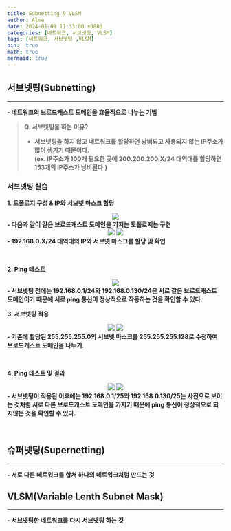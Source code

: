 ```yaml
---
title: Subnetting & VLSM
author: Alme
date: 2024-01-09 11:33:00 +0800
categories: [네트워크, 서브넷팅, VLSM]
tags: [네트워크, 서브넷팅 ,VLSM]
pin:  true
math: true
mermaid: true
---
```

## <b>서브넷팅(Subnetting)  
<hr>
- 네트워크의 브로드캐스트 도메인을 효율적으로 나누는 기법  

  > <b>Q. 서브넷팅을 하는 이유?</b>
  > - 서브넷팅을 하지 않고 네트워크를 할당하면 낭비되고 사용되지 않는 IP주소가 많이 생기기 때문이다.  
  > (ex. IP주소가 100개 필요한 곳에 200.200.200.X/24 대역대를 할당하면 153개의 IP주소가 낭비된다.)  

  ### <b> 서브넷팅 실습 </b>
  <b>1. 토폴로지 구성 & IP와 서브넷 마스크 할당</b>  
    <center>
      <img src="https://raw.githubusercontent.com/Aloemaesil/aloemaesil.github.io/main/_posts/images/20240109/192.168.0.X%3A24.png">
    </center>
    - 다음과 같이 같은 브로드캐스트 도메인을 가지는 토폴로지는 구현
    <center>
      <img src="https://raw.githubusercontent.com/Aloemaesil/aloemaesil.github.io/main/_posts/images/20240109/192.168.0.2%3A24.png">
      <img src="https://raw.githubusercontent.com/Aloemaesil/aloemaesil.github.io/main/_posts/images/20240109/192.168.0.130%3A24.png">
    </center>
    - 192.168.0.X/24 대역대의 IP와 서브넷 마스크를 할당 및 확인 

  <br>

  <b>2. Ping 테스트</b>  
  <center>
    <img src="https://raw.githubusercontent.com/Aloemaesil/aloemaesil.github.io/91a20d3c0664f3fceb9ba24cce20504cc3b761de/_posts/images/20240109/ping 192.168.0.130:24.png">
  </center>
  - 서브넷팅 전에는 192.168.0.1/24와 192.168.0.130/24은 서로 같은 브로드캐스트 도메인이기 때문에 서로 ping 통신이 정상적으로 작동하는 것을 확인할 수 있다.  

  <br>

  <b>3. 서브넷팅 적용</b>  <!-- OK -->
    <center>
      <img src="https://raw.githubusercontent.com/Aloemaesil/aloemaesil.github.io/main/_posts/images/20240109/192.168.0.2%3A25.png">
      <img src="https://raw.githubusercontent.com/Aloemaesil/aloemaesil.github.io/main/_posts/images/20240109/192.168.0.130%3A25.png">
    </center>
    - 기존에 할당된 255.255.255.0의 서브넷 마스크를 255.255.255.128로 수정하여 브로드캐스트 도매인을 나누기.  
  
  <br>

  <b>4. Ping 테스트 및 결과</b>  <!-- OK -->
    <center>
      <img src="https://raw.githubusercontent.com/Aloemaesil/aloemaesil.github.io/91a20d3c0664f3fceb9ba24cce20504cc3b761de/_posts/images/20240109/ping 192.168.0.130:25.png"> 
      <img src="https://raw.githubusercontent.com/Aloemaesil/aloemaesil.github.io/91a20d3c0664f3fceb9ba24cce20504cc3b761de/_posts/images/20240109/192.168.0.X:25.png">
    </center>
    - 서브넷팅이 적용된 이후에는 192.168.0.1/25와 192.168.0.130/25는 사진으로 보이는 것처럼 서로 다른 브로드캐스트 도메인을 가지기 때문에 ping 통신이 정상적으로    되지않는 것을 확인할 수 있다.  

  <br>


## <b>슈퍼넷팅(Supernetting)
<hr>
- 서로 다른 네트워크를 합쳐 하나의 네트워크처럼 만드는 것

<br>

## <b>VLSM(Variable Lenth Subnet Mask)
<hr>
  - 서브넷팅한 네트워크를 다시 서브넷팅 하는 것

<br>

  <!-- 
  	특정 네트워크의 서브넷 마스크를 변경했을 때 해당 네트워크가 나누어지는 가짓수는
  기존 경계선에서 변경된 경계선으로 이동한 비트 수(n)만큼 2를 곱한 값이다.(2n)
   -->

